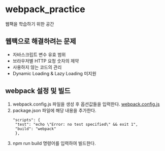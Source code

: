 # webpack_practice
웹팩을 학습하기 위한 공간

## 웹팩으로 해결하려는 문제
- 자바스크립트 변수 유효 범위
- 브라우저별 HTTP 요청 숫자의 제약
- 사용하지 않는 코드의 관리
- Dynamic Loading & Lazy Loading 미지원

## webpack 설정 및 빌드
1. webpack.config.js 파일을 생성 후 옵션값들을 입력한다.
   [webpack.config.js]()
2. package.json 파일에 해당 내용을 추가한다.
   ```
   "scripts": {
    "test": "echo \"Error: no test specified\" && exit 1",
    "build": "webpack"
    },
   ```
3. npm run build 명령어를 입력하여 빌드한다.